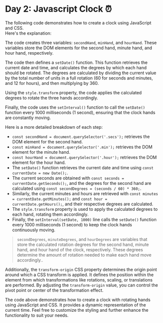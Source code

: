 # **Day 2: Javascript Clock** ⏰

 The following code demonstrates how to create a clock using JavaScript and CSS.<br> Here's the explanation: 

The code creates three variables: `secondHand`, `minHand`, and `hourHand`. These variables store the DOM elements for the second hand, minute hand, and hour hand, respectively.

The code then defines a `setDate()` function. This function retrieves the current date and time, and calculates the degrees by which each hand should be rotated. The degrees are calculated by dividing the current value by the total number of units in a full rotation (60 for seconds and minutes, and 12 for hours), and then multiplying by 360.

Using the `style.transform` property, the code applies the calculated degrees to rotate the three hands accordingly.

Finally, the code uses the `setInterval()` function to call the `setDate()` function every 1000 milliseconds (1 second), ensuring that the clock hands are constantly moving.

Here is a more detailed breakdown of each step:

- `const secondHand = document.querySelector('.secs');` retrieves the DOM element for the second hand.
- `const minHand = document.querySelector('.min');` retrieves the DOM element for the minute hand.
- `const hourHand = document.querySelector('.hour');` retrieves the DOM element for the hour hand.
- The `setDate()` function retrieves the current date and time using `const currentDate = new Date();`.
- The current seconds are obtained with `const seconds = currentDate.getSeconds();`, and the degrees for the second hand are calculated using `const secondDegrees = (seconds / 60) * 360;`.
- Similarly, the current minutes and hours are retrieved with `const minutes = currentDate.getMinutes();` and `const hour = currentDate.getHours();`, and their respective degrees are calculated.
- The `style.transform` property is used to apply the calculated degrees to each hand, rotating them accordingly.
- Finally, the `setInterval(setDate, 1000)` line calls the `setDate()` function every 1000 milliseconds (1 second) to keep the clock hands continuously moving.

> `secondDegrees`, `minuteDegrees`, and `hourDegrees` are variables that store the calculated rotation degrees for the second hand, minute hand, and hour hand of the clock, respectively. These degrees determine the amount of rotation needed to make each hand move accordingly..

Additionally, the `transform-origin` CSS property determines the origin point around which a CSS transform is applied. It defines the position within the element from which transformations like rotations, scaling, or translations are performed. By adjusting the `transform-origin` value, you can control the pivot point or center of the transformation effect.


The code above demonstrates how to create a clock with rotating hands using JavaScript and CSS. It provides a dynamic representation of the current time. Feel free to customize the styling and further enhance the functionality to suit your needs.
